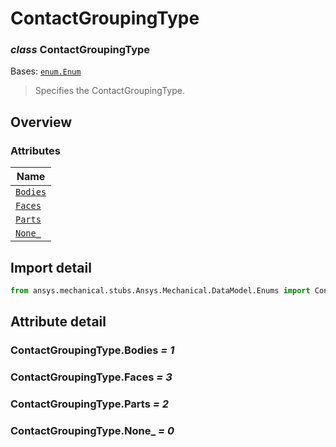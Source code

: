 # ContactGroupingType

<a id="ContactGroupingType"></a>

### *class* ContactGroupingType

Bases: [`enum.Enum`](https://docs.python.org/3/library/enum.html#enum.Enum)

> Specifies the ContactGroupingType.

> <!-- !! processed by numpydoc !! -->

<a id="overview"></a>

## Overview

### Attributes

| Name |
| ------------------------------------------- |
| [`Bodies`](#ContactGroupingType.Bodies) |
| [`Faces`](#ContactGroupingType.Faces) |
| [`Parts`](#ContactGroupingType.Parts) |
| [`None_`](#ContactGroupingType.None_) |

<a id="import-detail"></a>

## Import detail

```python
from ansys.mechanical.stubs.Ansys.Mechanical.DataModel.Enums import ContactGroupingType
```

<a id="attribute-detail"></a>

## Attribute detail

<a id="ContactGroupingType.Bodies"></a>

### ContactGroupingType.Bodies *= 1*

<a id="ContactGroupingType.Faces"></a>

### ContactGroupingType.Faces *= 3*

<a id="ContactGroupingType.Parts"></a>

### ContactGroupingType.Parts *= 2*

<a id="ContactGroupingType.None_"></a>

### ContactGroupingType.None_ *= 0*
